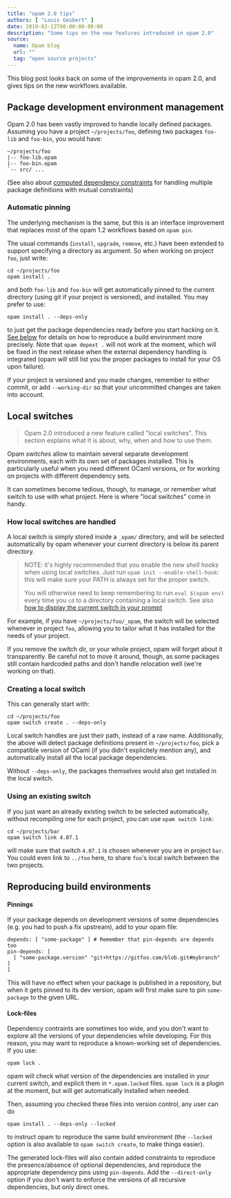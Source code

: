 ```yaml
---
title: "opam 2.0 tips"
authors: [ "Louis Gesbert" ]
date: 2019-03-12T00:00:00-00:00
description: "Some tips on the new features introduced in opam 2.0"
source:
  name: Opam blog
  url: ""
  tag: "open source projects"
---
```


This blog post looks back on some of the improvements in opam 2.0, and gives
tips on the new workflows available.

## Package development environment management

Opam 2.0 has been vastly improved to handle locally defined packages. Assuming
you have a project `~/projects/foo`, defining two packages `foo-lib` and
`foo-bin`, you would have:

```
~/projects/foo
|-- foo-lib.opam
|-- foo-bin.opam
`-- src/ ...
```

(See also about
[computed dependency constraints](../opam-extended-dependencies/#Computed-versions)
for handling multiple package definitions with mutual constraints)

### Automatic pinning

The underlying mechanism is the same, but this is an interface improvement that
replaces most of the opam 1.2 workflows based on `opam pin`.

The usual commands (`install`, `upgrade`, `remove`, etc.) have been extended to
support specifying a directory as argument. So when working on project `foo`,
just write:

```
cd ~/projects/foo
opam install .
```

and both `foo-lib` and `foo-bin` will get automatically pinned to the current
directory (using git if your project is versioned), and installed. You may
prefer to use:

```
opam install . --deps-only
```

to just get the package dependencies ready before you start hacking on it.
[See below](#Reproducing-build-environments) for details on how to reproduce a
build environment more precisely. Note that `opam depext .` will not work at the
moment, which will be fixed in the next release when the external dependency
handling is integrated (opam will still list you the proper packages to install
for your OS upon failure).

If your project is versioned and you made changes, remember to either commit, or
add `--working-dir` so that your uncommitted changes are taken into account.


## Local switches

> Opam 2.0 introduced a new feature called "local switches". This section
> explains what it is about, why, when and how to use them.

Opam _switches_ allow to maintain several separate development environments,
each with its own set of packages installed. This is particularly useful when
you need different OCaml versions, or for working on projects with different
dependency sets.

It can sometimes become tedious, though, to manage, or remember what switch to
use with what project. Here is where "local switches" come in handy.


### How local switches are handled

A local switch is simply stored inside a `_opam/` directory, and will be
selected automatically by opam whenever your current directory is below its
parent directory.

> NOTE: it's highly recommended that you enable the new _shell hooks_ when using
> local switches. Just run `opam init --enable-shell-hook`: this will make sure
> your PATH is always set for the proper switch.
>
> You will otherwise need to keep remembering to run `eval $(opam env)` every
> time you `cd` to a directory containing a local switch. See also
> [how to display the current switch in your prompt](https://opam.ocaml.org/doc/Tricks.html#Display-the-current-quot-opam-switch-quot-in-the-prompt)

For example, if you have `~/projects/foo/_opam`, the switch will be selected
whenever in project `foo`, allowing you to tailor what it has installed for the
needs of your project.

If you remove the switch dir, or your whole project, opam will forget about it
transparently. Be careful not to move it around, though, as some packages still
contain hardcoded paths and don't handle relocation well (we're working on
that).


### Creating a local switch

This can generally start with:
```
cd ~/projects/foo
opam switch create . --deps-only
```

Local switch handles are just their path, instead of a raw name. Additionally,
the above will detect package definitions present in `~/projects/foo`, pick a
compatible version of OCaml (if you didn't explicitely mention any), and
automatically install all the local package dependencies.

Without `--deps-only`, the packages themselves would also get installed in the
local switch.

### Using an existing switch

If you just want an already existing switch to be selected automatically,
without recompiling one for each project, you can use `opam switch link`:

```
cd ~/projects/bar
opam switch link 4.07.1
```

will make sure that switch `4.07.1` is chosen whenever you are in project `bar`.
You could even link to `../foo` here, to share `foo`'s local switch between the
two projects.


## Reproducing build environments

#### Pinnings

If your package depends on development versions of some dependencies (e.g. you
had to push a fix upstream), add to your opam file:

```opam
depends: [ "some-package" ] # Remember that pin-depends are depends too
pin-depends: [
  [ "some-package.version" "git+https://gitfoo.com/blob.git#mybranch" ]
]
```

This will have no effect when your package is published in a repository, but
when it gets pinned to its dev version, opam will first make sure to pin
`some-package` to the given URL.

#### Lock-files

Dependency contraints are sometimes too wide, and you don't want to explore all
the versions of your dependencies while developing. For this reason, you may
want to reproduce a known-working set of dependencies. If you use:

```
opam lock .
```

opam will check what version of the dependencies are installed in your current
switch, and explicit them in `*.opam.locked` files. `opam lock` is a plugin at
the moment, but will get automatically installed when needed.

Then, assuming you checked these files into version control, any user can do

```
opam install . --deps-only --locked
```

to instruct opam to reproduce the same build environment (the `--locked` option
is also available to `opam switch create`, to make things easier).

The generated lock-files will also contain added constraints to reproduce the
presence/absence of optional dependencies, and reproduce the appropriate
dependency pins using `pin-depends`. Add the `--direct-only` option if you don't
want to enforce the versions of all recursive dependencies, but only direct
ones.
